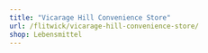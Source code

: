 ```yaml
---
title: "Vicarage Hill Convenience Store"
url: /flitwick/vicarage-hill-convenience-store/
shop: Lebensmittel
---
```

